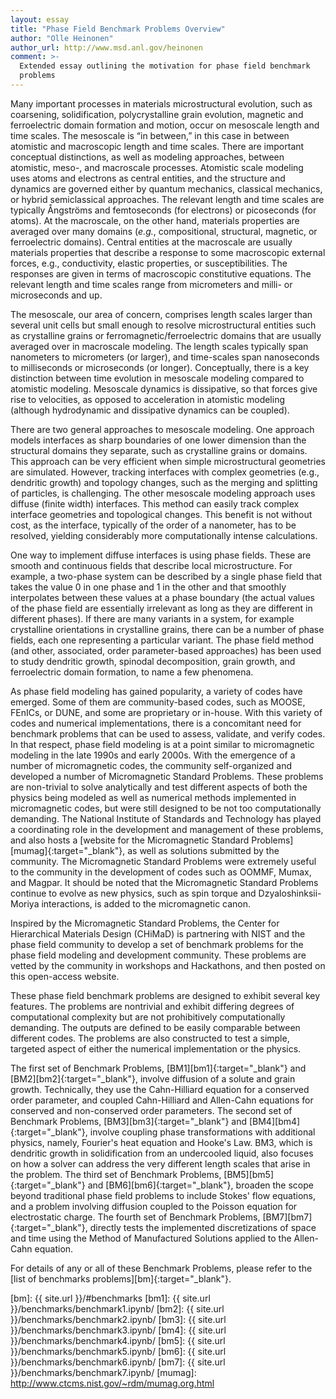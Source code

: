 ```yaml
---
layout: essay
title: "Phase Field Benchmark Problems Overview"
author: "Olle Heinonen"
author_url: http://www.msd.anl.gov/heinonen
comment: >-
  Extended essay outlining the motivation for phase field benchmark
  problems
---
```


Many important processes in materials microstructural evolution, such
as coarsening, solidification, polycrystalline grain evolution,
magnetic and ferroelectric domain formation and motion, occur on
mesoscale length and time scales. The mesoscale is “in between,” in this
case in between atomistic and macroscopic length and time
scales. There are important conceptual distinctions, as well as
modeling approaches, between atomistic, meso-, and macroscale
processes. Atomistic scale modeling uses atoms and electrons as
central entities, and the structure and dynamics are governed either
by quantum mechanics, classical mechanics, or hybrid semiclassical
approaches. The relevant length and time scales are typically
Ångströms and femtoseconds (for electrons) or picoseconds (for atoms).
At the macroscale, on the other hand, materials properties are
averaged over many domains (*e.g.*, compositional, structural, magnetic,
or ferroelectric domains). Central entities at the macroscale are
usually materials properties that describe a response to some
macroscopic external forces, e.g., conductivity, elastic
properties, or susceptibilities. The responses are given in terms of
macroscopic constitutive equations. The relevant length and time
scales range from micrometers and milli- or microseconds and up.

The mesoscale, our area of concern, comprises length scales larger
than several unit cells but small enough to resolve microstructural
entities such as crystalline grains or ferromagnetic/ferroelectric
domains that are usually averaged over in macroscale modeling. The
length scales typically span nanometers to micrometers (or larger),
and time-scales span nanoseconds to milliseconds or microseconds (or
longer). Conceptually, there is a key distinction between
time evolution in mesoscale modeling compared to atomistic
modeling. Mesoscale dynamics is dissipative, so that forces give rise
to velocities, as opposed to acceleration in atomistic modeling
(although hydrodynamic and dissipative dynamics can be coupled).

There are two general approaches to mesoscale modeling. One approach
models interfaces as sharp boundaries of one lower dimension than the
structural domains they separate, such as crystalline grains or
domains. This approach can be very efficient when simple
microstructural geometries are simulated. However, tracking interfaces
with complex geometries (e.g., dendritic growth) and topology changes,
such as the merging and splitting of particles, is challenging. The other
mesoscale modeling approach uses diffuse (finite width)
interfaces. This method can easily track complex interface geometries
and topological changes. This benefit is not without cost, as the 
interface, typically of the order of a nanometer, has to be resolved, 
yielding considerably more computationally intense calculations.

One way to implement diffuse interfaces is using phase fields. These
are smooth and continuous fields that describe local
microstructure. For example, a two-phase system can be described by a
single phase field that takes the value 0 in one phase and 1 in the
other and that smoothly interpolates between these values at a phase
boundary (the actual values of the phase field are essentially
irrelevant as long as they are different in different phases). If
there are many variants in a system, for example crystalline
orientations in crystalline grains, there can be a number of phase
fields, each one representing a particular variant.  The phase field
method (and other, associated, order parameter-based approaches) has
been used to study dendritic growth, spinodal decomposition, grain
growth, and ferroelectric domain formation, to name a few phenomena.

As phase field modeling has gained popularity, a variety of codes have
emerged. Some of them are community-based codes, such as MOOSE,
FEnICs, or DUNE, and some are proprietary or in-house. With this
variety of codes and numerical implementations, there is a concomitant
need for benchmark problems that can be used to assess, validate, and
verify codes. In that respect, phase field modeling is at a point
similar to micromagnetic modeling in the late 1990s and early
2000s. With the emergence of a number of micromagnetic codes, the
community self-organized and developed a number of Micromagnetic
Standard Problems. These problems are non-trivial to solve
analytically and test different aspects of both the physics being
modeled as well as numerical methods implemented in micromagnetic
codes, but were still designed to be not too computationally
demanding. The National Institute of Standards and Technology has
played a coordinating role in the development and management of these
problems, and also hosts a
[website for the Micromagnetic Standard Problems][mumag]{:target="_blank"},
as well as solutions submitted by the community. The Micromagnetic
Standard Problems were extremely useful to the community in the
development of codes such as OOMMF, Mumax, and Magpar. It should be
noted that the Micromagnetic Standard Problems continue to evolve as
new physics, such as spin torque and Dzyaloshinksii-Moriya
interactions, is added to the micromagnetic canon.

Inspired by the Micromagnetic Standard Problems, the Center for
Hierarchical Materials Design (CHiMaD) is partnering with NIST and the
phase field community to develop a set of benchmark problems for the
phase field modeling and development community. These problems are
vetted by the community in workshops and Hackathons, and then posted
on this open-access website.

These phase field benchmark problems are designed to exhibit several
key features. The problems are nontrivial and exhibit differing
degrees of computational complexity but are not prohibitively
computationally demanding. The outputs are defined to be easily
comparable between different codes. The problems are also constructed
to test a simple, targeted aspect of either the numerical implementation
or the physics.

The first set of Benchmark Problems, [BM1][bm1]{:target="_blank"} and
[BM2][bm2]{:target="_blank"}, involve diffusion of a solute and grain
growth. Technically, they use the Cahn-Hilliard equation for a
conserved order parameter, and coupled Cahn-Hilliard and Allen-Cahn
equations for conserved and non-conserved order parameters. The second
set of Benchmark Problems, [BM3][bm3]{:target="_blank"} and
[BM4][bm4]{:target="_blank"}, involve coupling phase transformations
with additional physics, namely, Fourier's heat equation and Hooke's
Law. BM3, which is dendritic growth in solidification from an
undercooled liquid, also focuses on how a solver can address the very
different length scales that arise in the problem. The third set of
Benchmark Problems, [BM5][bm5]{:target="_blank"} and
[BM6][bm6]{:target="_blank"}, broaden the scope beyond traditional
phase field problems to include Stokes' flow equations, and a problem
involving diffusion coupled to the Poisson equation for electrostatic
charge. The fourth set of Benchmark Problems,
[BM7][bm7]{:target="_blank"}, directly tests the implemented
discretizations of space and time using the Method of Manufactured
Solutions applied to the Allen-Cahn equation.

For details of any or all of these Benchmark Problems, please refer to
the [list of benchmarks problems][bm]{:target="_blank"}.

<!--References-->

[bm]: {{ site.url }}/#benchmarks
[bm1]: {{ site.url }}/benchmarks/benchmark1.ipynb/
[bm2]: {{ site.url }}/benchmarks/benchmark2.ipynb/
[bm3]: {{ site.url }}/benchmarks/benchmark3.ipynb/
[bm4]: {{ site.url }}/benchmarks/benchmark4.ipynb/
[bm5]: {{ site.url }}/benchmarks/benchmark5.ipynb/
[bm6]: {{ site.url }}/benchmarks/benchmark6.ipynb/
[bm7]: {{ site.url }}/benchmarks/benchmark7.ipynb/
[mumag]: http://www.ctcms.nist.gov/~rdm/mumag.org.html
